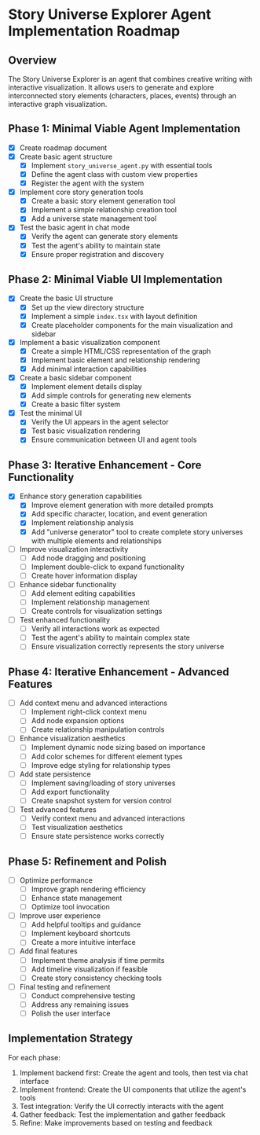 # Story Universe Explorer Agent Implementation Roadmap

## Overview
The Story Universe Explorer is an agent that combines creative writing with interactive visualization. It allows users to generate and explore interconnected story elements (characters, places, events) through an interactive graph visualization.

## Phase 1: Minimal Viable Agent Implementation
- [x] Create roadmap document
- [x] Create basic agent structure
  - [x] Implement `story_universe_agent.py` with essential tools
  - [x] Define the agent class with custom view properties
  - [x] Register the agent with the system
- [x] Implement core story generation tools
  - [x] Create a basic story element generation tool
  - [x] Implement a simple relationship creation tool
  - [x] Add a universe state management tool
- [x] Test the basic agent in chat mode
  - [x] Verify the agent can generate story elements
  - [x] Test the agent's ability to maintain state
  - [x] Ensure proper registration and discovery

## Phase 2: Minimal Viable UI Implementation
- [x] Create the basic UI structure
  - [x] Set up the view directory structure
  - [x] Implement a simple `index.tsx` with layout definition
  - [x] Create placeholder components for the main visualization and sidebar
- [x] Implement a basic visualization component
  - [x] Create a simple HTML/CSS representation of the graph
  - [x] Implement basic element and relationship rendering
  - [x] Add minimal interaction capabilities
- [x] Create a basic sidebar component
  - [x] Implement element details display
  - [x] Add simple controls for generating new elements
  - [x] Create a basic filter system
- [x] Test the minimal UI
  - [x] Verify the UI appears in the agent selector
  - [x] Test basic visualization rendering
  - [x] Ensure communication between UI and agent tools

## Phase 3: Iterative Enhancement - Core Functionality
- [x] Enhance story generation capabilities
  - [x] Improve element generation with more detailed prompts
  - [x] Add specific character, location, and event generation
  - [x] Implement relationship analysis
  - [x] Add "universe generator" tool to create complete story universes with multiple elements and relationships
- [ ] Improve visualization interactivity
  - [ ] Add node dragging and positioning
  - [ ] Implement double-click to expand functionality
  - [ ] Create hover information display
- [ ] Enhance sidebar functionality
  - [ ] Add element editing capabilities
  - [ ] Implement relationship management
  - [ ] Create controls for visualization settings
- [ ] Test enhanced functionality
  - [ ] Verify all interactions work as expected
  - [ ] Test the agent's ability to maintain complex state
  - [ ] Ensure visualization correctly represents the story universe

## Phase 4: Iterative Enhancement - Advanced Features
- [ ] Add context menu and advanced interactions
  - [ ] Implement right-click context menu
  - [ ] Add node expansion options
  - [ ] Create relationship manipulation controls
- [ ] Enhance visualization aesthetics
  - [ ] Implement dynamic node sizing based on importance
  - [ ] Add color schemes for different element types
  - [ ] Improve edge styling for relationship types
- [ ] Add state persistence
  - [ ] Implement saving/loading of story universes
  - [ ] Add export functionality
  - [ ] Create snapshot system for version control
- [ ] Test advanced features
  - [ ] Verify context menu and advanced interactions
  - [ ] Test visualization aesthetics
  - [ ] Ensure state persistence works correctly

## Phase 5: Refinement and Polish
- [ ] Optimize performance
  - [ ] Improve graph rendering efficiency
  - [ ] Enhance state management
  - [ ] Optimize tool invocation
- [ ] Improve user experience
  - [ ] Add helpful tooltips and guidance
  - [ ] Implement keyboard shortcuts
  - [ ] Create a more intuitive interface
- [ ] Add final features
  - [ ] Implement theme analysis if time permits
  - [ ] Add timeline visualization if feasible
  - [ ] Create story consistency checking tools
- [ ] Final testing and refinement
  - [ ] Conduct comprehensive testing
  - [ ] Address any remaining issues
  - [ ] Polish the user interface

## Implementation Strategy
For each phase:
1. Implement backend first: Create the agent and tools, then test via chat interface
2. Implement frontend: Create the UI components that utilize the agent's tools
3. Test integration: Verify the UI correctly interacts with the agent
4. Gather feedback: Test the implementation and gather feedback
5. Refine: Make improvements based on testing and feedback

